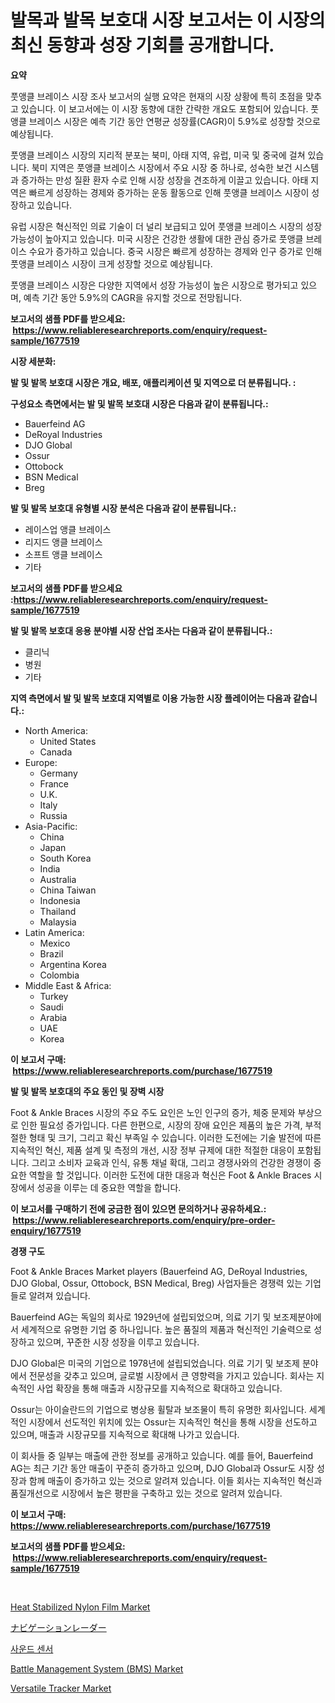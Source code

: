 <p><h1>발목과 발목 보호대 시장 보고서는 이 시장의 최신 동향과 성장 기회를 공개합니다.</h1></p><p><strong>요약</strong></p>
<p><p>풋앵클 브레이스 시장 조사 보고서의 실행 요약은 현재의 시장 상황에 특히 초점을 맞추고 있습니다. 이 보고서에는 이 시장 동향에 대한 간략한 개요도 포함되어 있습니다. 풋앵클 브레이스 시장은 예측 기간 동안 연평균 성장률(CAGR)이 5.9%로 성장할 것으로 예상됩니다. </p><p>풋앵클 브레이스 시장의 지리적 분포는 북미, 아태 지역, 유럽, 미국 및 중국에 걸쳐 있습니다. 북미 지역은 풋앵클 브레이스 시장에서 주요 시장 중 하나로, 성숙한 보건 시스템과 증가하는 만성 질환 환자 수로 인해 시장 성장을 견조하게 이끌고 있습니다. 아태 지역은 빠르게 성장하는 경제와 증가하는 운동 활동으로 인해 풋앵클 브레이스 시장이 성장하고 있습니다. </p><p>유럽 시장은 혁신적인 의료 기술이 더 널리 보급되고 있어 풋앵클 브레이스 시장의 성장 가능성이 높아지고 있습니다. 미국 시장은 건강한 생활에 대한 관심 증가로 풋앵클 브레이스 수요가 증가하고 있습니다. 중국 시장은 빠르게 성장하는 경제와 인구 증가로 인해 풋앵클 브레이스 시장이 크게 성장할 것으로 예상됩니다.</p><p>풋앵클 브레이스 시장은 다양한 지역에서 성장 가능성이 높은 시장으로 평가되고 있으며, 예측 기간 동안 5.9%의 CAGR을 유지할 것으로 전망됩니다.</p></p>
<p><strong>보고서의 샘플 PDF를 받으세요: &nbsp;<a href="https://www.reliableresearchreports.com/enquiry/request-sample/1677519">https://www.reliableresearchreports.com/enquiry/request-sample/1677519</a></strong></p>
<p><strong>시장 세분화:</strong></p>
<p><strong> 발 및 발목 보호대 시장은 개요, 배포, 애플리케이션 및 지역으로 더 분류됩니다. :</strong></p>
<p><strong>구성요소 측면에서는 발 및 발목 보호대 시장은 다음과 같이 분류됩니다.:</strong></p>
<p><ul><li>Bauerfeind AG</li><li>DeRoyal Industries</li><li>DJO Global</li><li>Ossur</li><li>Ottobock</li><li>BSN Medical</li><li>Breg</li></ul></p>
<p><strong> 발 및 발목 보호대 유형별 시장 분석은 다음과 같이 분류됩니다.:</strong></p>
<p><ul><li>레이스업 앵클 브레이스</li><li>리지드 앵클 브레이스</li><li>소프트 앵클 브레이스</li><li>기타</li></ul></p>
<p><strong>보고서의 샘플 PDF를 받으세요 :<a href="https://www.reliableresearchreports.com/enquiry/request-sample/1677519">https://www.reliableresearchreports.com/enquiry/request-sample/1677519</a></strong></p>
<p><strong> 발 및 발목 보호대 응용 분야별 시장 산업 조사는 다음과 같이 분류됩니다.:</strong></p>
<p><ul><li>클리닉</li><li>병원</li><li>기타</li></ul></p>
<p><strong>지역 측면에서 발 및 발목 보호대 지역별로 이용 가능한 시장 플레이어는 다음과 같습니다.:</strong></p>
<p><ul>
    <li>
        North America:
        <ul>
            <li>United States</li>
            <li>Canada</li>
        </ul>
    </li>
    <li>
        Europe:
        <ul>
            <li>Germany</li>
            <li>France</li>
            <li>U.K.</li>
            <li>Italy</li>
            <li>Russia</li>
        </ul>
    </li>
    <li>
        Asia-Pacific:
        <ul>
            <li>China</li>
            <li>Japan</li>
            <li>South Korea</li>
            <li>India</li>
            <li>Australia</li>
            <li>China Taiwan</li>
            <li>Indonesia</li>
            <li>Thailand</li>
            <li>Malaysia</li>
        </ul>
    </li>
    <li>
        Latin America:
        <ul>
            <li>Mexico</li>
            <li>Brazil</li>
            <li>Argentina Korea</li>
            <li>Colombia</li>
        </ul>
    </li>
    <li>
        Middle East & Africa:
        <ul>
            <li>Turkey</li>
            <li>Saudi</li>
            <li>Arabia</li>
            <li>UAE</li>
            <li>Korea</li>
        </ul>
    </li>
    </ul></p>
<p><strong>이 보고서 구매: &nbsp;<a href="https://www.reliableresearchreports.com/purchase/1677519">https://www.reliableresearchreports.com/purchase/1677519</a></strong></p>
<p><strong>발 및 발목 보호대의 주요 동인 및 장벽 시장</strong></p>
<p><p>Foot & Ankle Braces 시장의 주요 주도 요인은 노인 인구의 증가, 체중 문제와 부상으로 인한 필요성 증가입니다. 다른 한편으로, 시장의 장애 요인은 제품의 높은 가격, 부적절한 형태 및 크기, 그리고 확신 부족일 수 있습니다. 이러한 도전에는 기술 발전에 따른 지속적인 혁신, 제품 설계 및 측정의 개선, 시장 정부 규제에 대한 적절한 대응이 포함됩니다. 그리고 소비자 교육과 인식, 유통 채널 확대, 그리고 경쟁사와의 건강한 경쟁이 중요한 역할을 할 것입니다. 이러한 도전에 대한 대응과 혁신은 Foot & Ankle Braces 시장에서 성공을 이루는 데 중요한 역할을 합니다.</p></p>
<p><strong>이 보고서를 구매하기 전에 궁금한 점이 있으면 문의하거나 공유하세요.: &nbsp;<a href="https://www.reliableresearchreports.com/enquiry/pre-order-enquiry/1677519">https://www.reliableresearchreports.com/enquiry/pre-order-enquiry/1677519</a></strong></p>
<p><strong>경쟁 구도</strong></p>
<p><p>Foot & Ankle Braces Market players (Bauerfeind AG, DeRoyal Industries, DJO Global, Ossur, Ottobock, BSN Medical, Breg) 사업자들은 경쟁력 있는 기업들로 알려져 있습니다. </p><p>Bauerfeind AG는 독일의 회사로 1929년에 설립되었으며, 의료 기기 및 보조제분야에서 세계적으로 유명한 기업 중 하나입니다. 높은 품질의 제품과 혁신적인 기술력으로 성장하고 있으며, 꾸준한 시장 성장을 이루고 있습니다.</p><p>DJO Global은 미국의 기업으로 1978년에 설립되었습니다. 의료 기기 및 보조제 분야에서 전문성을 갖추고 있으며, 글로벌 시장에서 큰 영향력을 가지고 있습니다. 회사는 지속적인 사업 확장을 통해 매출과 시장규모를 지속적으로 확대하고 있습니다.</p><p>Ossur는 아이슬란드의 기업으로 병상용 휠탈과 보조물이 특히 유명한 회사입니다. 세계적인 시장에서 선도적인 위치에 있는 Ossur는 지속적인 혁신을 통해 시장을 선도하고 있으며, 매출과 시장규모를 지속적으로 확대해 나가고 있습니다.</p><p>이 회사들 중 일부는 매출에 관한 정보를 공개하고 있습니다. 예를 들어, Bauerfeind AG는 최근 기간 동안 매출이 꾸준히 증가하고 있으며, DJO Global과 Ossur도 시장 성장과 함께 매출이 증가하고 있는 것으로 알려져 있습니다. 이들 회사는 지속적인 혁신과 품질개선으로 시장에서 높은 평판을 구축하고 있는 것으로 알려져 있습니다.</p></p>
<p><strong>이 보고서 구매: &nbsp; <a href="https://www.reliableresearchreports.com/purchase/1677519">https://www.reliableresearchreports.com/purchase/1677519</a></strong></p>
<p><strong>보고서의 샘플 PDF를 받으세요: &nbsp;<a href="https://www.reliableresearchreports.com/enquiry/request-sample/1677519">https://www.reliableresearchreports.com/enquiry/request-sample/1677519</a></strong><strong></strong></p>
<p>&nbsp;</p>
<p><p><a href="https://github.com/cecuraprangm/Market-Research-Report-List-1/blob/main/heat-stabilized-nylon-film-market.md">Heat Stabilized Nylon Film Market</a></p><p><a href="https://github.com/xemfu2379520/Market-Research-Report-List-1/blob/main/2243102194716.md">ナビゲーションレーダー</a></p><p><a href="https://github.com/bvubpqd5241630/Market-Research-Report-List-1/blob/main/5979322194438.md">사운드 센서</a></p><p><a href="https://issuu.com/reportprime-2/docs/battle-management-system-bms-market-size-2030.pptx">Battle Management System (BMS) Market</a></p><p><a href="https://funky-papaya-cf4.notion.site/Versatile-Tracker-Market-Analysis-and-Market-Size-Global-Industry-Overview-Market-Segmentation-and-7308daddc4bc4d14b0451eed1136e6b7">Versatile Tracker Market</a></p></p>